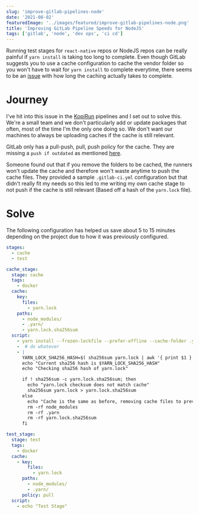```yaml
---
slug: 'improve-gitlab-pipelines-node'
date: '2021-08-02'
featuredImage: '../images/featured/improve-gitlab-pipelines-node.png'
title: 'Improving GitLab Pipeline Speeds for NodeJS'
tags: ['gitlab', 'node', 'dev ops', 'ci cd']
---
```


Running test stages for `react-native` repos or NodeJS repos can be really painful if `yarn install` is taking too long to complete. Even though GitLab suggests you to use a cache configuration to cache the vendor folder so you won't have to wait for `yarn install` to complete everytime, there seems to be an [issue](https://gitlab.com/gitlab-org/gitlab-runner/-/issues/1797) with how long the caching actually takes to complete.

# Journey

I've hit into this issue in the [KopiRun](https://kopirun.com) pipelines and I set out to solve this. We're a small team and we don't particularly add or update packages that often, most of the time I'm the only one doing so. We don't want our machines to always be uploading caches if the cache is still relevant.

GitLab only has a pull-push, pull, push policy for the cache. They are missing a `push if outdated` as mentioned [here](https://gitlab.com/gitlab-org/gitlab-runner/-/issues/3523).

Someone found out that if you remove the folders to be cached, the runners won't update the cache and therefore won't waste anytime to push the cache files. They provided a sample `.gitlab-ci.yml` configuration but that didn't really fit my needs so this led to me writing my own cache stage to not push if the cache is still relevant (Based off a hash of the `yarn.lock` file).

# Solve

The following configuration has helped us save about 5 to 15 minutes depending on the project due to how it was previously configured.

```yaml
stages:
  - cache
  - test

cache_stage:
  stage: cache
  tags:
    - docker
  cache:
    key:
      files:
        - yarn.lock
    paths:
      - node_modules/
      - .yarn/
      - yarn.lock.sha256sum
  script:
    - yarn install --frozen-lockfile --prefer-offline --cache-folder .yarn
    -  # do whatever
    - |
      YARN_LOCK_SHA256_HASH=$( sha256sum yarn.lock | awk '{ print $1 }')
      echo "Current sha256 hash is $YARN_LOCK_SHA256_HASH"
      echo "Checking sha256 hash of yarn.lock"

      if ! sha256sum -c yarn.lock.sha256sum; then
        echo "yarn.lock checksum does not match cache"
        sha256sum yarn.lock > yarn.lock.sha256sum
      else
        echo "Cache is the same as before, removing cache files to prevent cache from updating"
        rm -rf node_modules
        rm -rf .yarn
        rm -rf yarn.lock.sha256sum
      fi

test_stage:
  stage: test
  tags:
    - docker
  cache:
    - key:
        files:
          - yarn.lock
      paths:
        - node_modules/
        - .yarn/
      policy: pull
  script:
    - echo "Test Stage"
```
